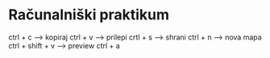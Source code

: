 # Računalniški praktikum
ctrl + c --> kopiraj
ctrl + v --> prilepi
crtl + s --> shrani
ctrl + n --> nova mapa
ctrl + shift + v --> preview
ctrl + a

